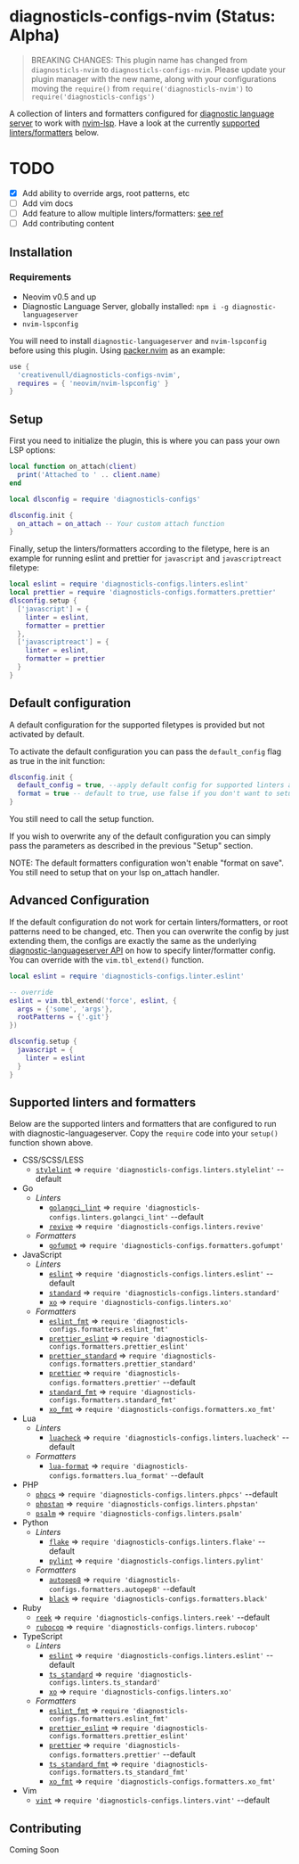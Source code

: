 # diagnosticls-configs-nvim (Status: Alpha)

> BREAKING CHANGES: This plugin name has changed from `diagnosticls-nvim` to `diagnosticls-configs-nvim`. Please update
  your plugin manager with the new name, along with your configurations moving the `require()` from
  `require('diagnosticls-nvim')` to `require('diagnosticls-configs')`

A collection of linters and formatters configured for [diagnostic language server][dls] to work with [nvim-lsp][lsp].
Have a look at the currently [supported linters/formatters](#supported-linters-and-formatters) below.

# TODO

+ [X] Add ability to override args, root patterns, etc
+ [ ] Add vim docs
+ [ ] Add feature to allow multiple linters/formatters: [see ref](https://github.com/iamcco/diagnostic-languageserver#config--document)
+ [ ] Add contributing content

## Installation
### Requirements

+ Neovim v0.5 and up
+ Diagnostic Language Server, globally installed: `npm i -g diagnostic-languageserver`
+ `nvim-lspconfig`

You will need to install `diagnostic-languageserver` and `nvim-lspconfig` before using this plugin. Using
[packer.nvim][packer] as an example:

```lua
use {
  'creativenull/diagnosticls-configs-nvim',
  requires = { 'neovim/nvim-lspconfig' }
}
```

## Setup

First you need to initialize the plugin, this is where you can pass your own LSP options:

```lua
local function on_attach(client)
  print('Attached to ' .. client.name)
end

local dlsconfig = require 'diagnosticls-configs'

dlsconfig.init {
  on_attach = on_attach -- Your custom attach function
}
```

Finally, setup the linters/formatters according to the filetype, here is an example for running eslint and prettier
for `javascript` and `javascriptreact` filetype:

```lua
local eslint = require 'diagnosticls-configs.linters.eslint'
local prettier = require 'diagnosticls-configs.formatters.prettier'
dlsconfig.setup {
  ['javascript'] = {
    linter = eslint,
    formatter = prettier
  },
  ['javascriptreact'] = {
    linter = eslint,
    formatter = prettier
  }
}
```

## Default configuration

A default configuration for the supported filetypes is provided but not activated by default.

To activate the default configuration you can pass the `default_config` flag as true in the init function:

```lua
dlsconfig.init {
  default_config = true, --apply default config for supported linters and formatters
  format = true -- default to true, use false if you don't want to setup formatters by default
}
```

You still need to call the setup function.

If you wish to overwrite any of the default configuration
you can simply pass the parameters as described in the previous "Setup" section.

NOTE: The default formatters configuration won't enable "format on save".
You still need to setup that on your lsp on_attach handler.

## Advanced Configuration

If the default configuration do not work for certain linters/formatters, or root patterns need to be changed, etc.
Then you can overwrite the config by just extending them, the configs are exactly the same as the underlying
[diagnostic-languageserver API][dls-setup] on how to specify linter/formatter config. You can override with the
`vim.tbl_extend()` function.

```lua
local eslint = require 'diagnosticls-configs.linter.eslint'

-- override
eslint = vim.tbl_extend('force', eslint, {
  args = {'some', 'args'},
  rootPatterns = {'.git'}
})

dlsconfig.setup {
  javascript = {
    linter = eslint
  }
}
```

## Supported linters and formatters

Below are the supported linters and formatters that are configured to run with diagnostic-languageserver. Copy the
`require` code into your `setup()` function shown above.

+ CSS/SCSS/LESS
    + [`stylelint`][stylelint] => `require 'diagnosticls-configs.linters.stylelint'` --default
+ Go
    + _Linters_
        + [`golangci_lint`][golangci_lint] => `require 'diagnosticls-configs.linters.golangci_lint'` --default
        + [`revive`][revive] => `require 'diagnosticls-configs.linters.revive'`
    + _Formatters_
        + [`gofumpt`][gofumpt] => `require 'diagnosticls-configs.formatters.gofumpt'`
+ JavaScript
    + _Linters_
        + [`eslint`][eslint] => `require 'diagnosticls-configs.linters.eslint'` --default
        + [`standard`][standard] => `require 'diagnosticls-configs.linters.standard'`
        + [`xo`][xo] => `require 'diagnosticls-configs.linters.xo'`
    + _Formatters_
        + [`eslint_fmt`][eslint] => `require 'diagnosticls-configs.formatters.eslint_fmt'`
        + [`prettier_eslint`][prettier_eslint] => `require 'diagnosticls-configs.formatters.prettier_eslint'`
        + [`prettier_standard`][prettier_standard] => `require 'diagnosticls-configs.formatters.prettier_standard'`
        + [`prettier`][prettier] => `require 'diagnosticls-configs.formatters.prettier'` --default
        + [`standard_fmt`][standard] => `require 'diagnosticls-configs.formatters.standard_fmt'`
        + [`xo_fmt`][xo] => `require 'diagnosticls-configs.formatters.xo_fmt'`
+ Lua
    + _Linters_
        + [`luacheck`][luacheck] => `require 'diagnosticls-configs.linters.luacheck'` --default
    + _Formatters_
        + [`lua-format`][lua-format] => `require 'diagnosticls-configs.formatters.lua_format'` --default
+ PHP
    + [`phpcs`][phpcs] => `require 'diagnosticls-configs.linters.phpcs'` --default
    + [`phpstan`][phpstan] => `require 'diagnosticls-configs.linters.phpstan'`
    + [`psalm`][psalm] => `require 'diagnosticls-configs.linters.psalm'`
+ Python
    + _Linters_
        + [`flake`][flake] => `require 'diagnosticls-configs.linters.flake'` --default
        + [`pylint`][pylint] => `require 'diagnosticls-configs.linters.pylint'`
    + _Formatters_
        + [`autopep8`][autopep8] => `require 'diagnosticls-configs.formatters.autopep8'` --default
        + [`black`][black] => `require 'diagnosticls-configs.formatters.black'`
+ Ruby
    + [`reek`][reek] => `require 'diagnosticls-configs.linters.reek'` --default
    + [`rubocop`][rubocop] => `require 'diagnosticls-configs.linters.rubocop'`
+ TypeScript
    + _Linters_
        + [`eslint`][eslint] => `require 'diagnosticls-configs.linters.eslint'` --default
        + [`ts_standard`][ts_standard] => `require 'diagnosticls-configs.linters.ts_standard'`
        + [`xo`][xo] => `require 'diagnosticls-configs.linters.xo'`
    + _Formatters_
        + [`eslint_fmt`][eslint] => `require 'diagnosticls-configs.formatters.eslint_fmt'`
        + [`prettier_eslint`][prettier_eslint] => `require 'diagnosticls-configs.formatters.prettier_eslint'`
        + [`prettier`][prettier] => `require 'diagnosticls-configs.formatters.prettier'` --default
        + [`ts_standard_fmt`][ts_standard] => `require 'diagnosticls-configs.formatters.ts_standard_fmt'`
        + [`xo_fmt`][xo] => `require 'diagnosticls-configs.formatters.xo_fmt'`
+ Vim
    + [`vint`][vint] => `require 'diagnosticls-configs.linters.vint'` --default

## Contributing

Coming Soon

[dls]: https://github.com/iamcco/diagnostic-languageserver
[dls-setup]: https://github.com/iamcco/diagnostic-languageserver#config--document
[lsp]: https://neovim.io/doc/user/lsp.html
[packer]: https://github.com/wbthomason/packer.nvim

[//]: # (Linters/Formatters list)
[autopep8]: https://github.com/hhatto/autopep8
[black]: https://github.com/psf/black
[eslint]: https://github.com/eslint/eslint
[flake]: https://github.com/PyCQA/flake8
[gofumpt]: https://github.com/mvdan/gofumpt
[golangci_lint]: https://github.com/golangci/golangci-lint
[phpcs]: https://github.com/squizlabs/PHP_CodeSniffer
[phpstan]: https://github.com/phpstan/phpstan
[prettier]: https://github.com/prettier/prettier
[prettier_eslint]: https://github.com/prettier/prettier-eslint
[prettier_standard]: https://github.com/sheerun/prettier-standard
[psalm]: https://github.com/vimeo/psalm
[pylint]: https://github.com/PyCQA/pylint
[reek]: https://github.com/troessner/reek
[revive]: https://github.com/mgechev/revive
[rubocop]: https://github.com/rubocop/rubocop
[standard]: https://github.com/standard/standard
[stylelint]: https://github.com/stylelint/stylelint
[ts_standard]: https://github.com/standard/ts-standard
[vint]: https://github.com/Vimjas/vint
[xo]: https://github.com/xojs/xo
[luacheck]: https://github.com/mpeterv/luacheck
[lua-format]: https://github.com/Koihik/LuaFormatter
